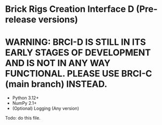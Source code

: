 # Brick Rigs Creation Interface D (Pre-release versions)

# WARNING: BRCI-D IS STILL IN ITS EARLY STAGES OF DEVELOPMENT AND IS NOT IN ANY WAY FUNCTIONAL. PLEASE USE BRCI-C (main branch) INSTEAD.

- Python 3.12+
- NumPy 2.1+
- (Optional) Logging (Any version)

Todo: do this file.